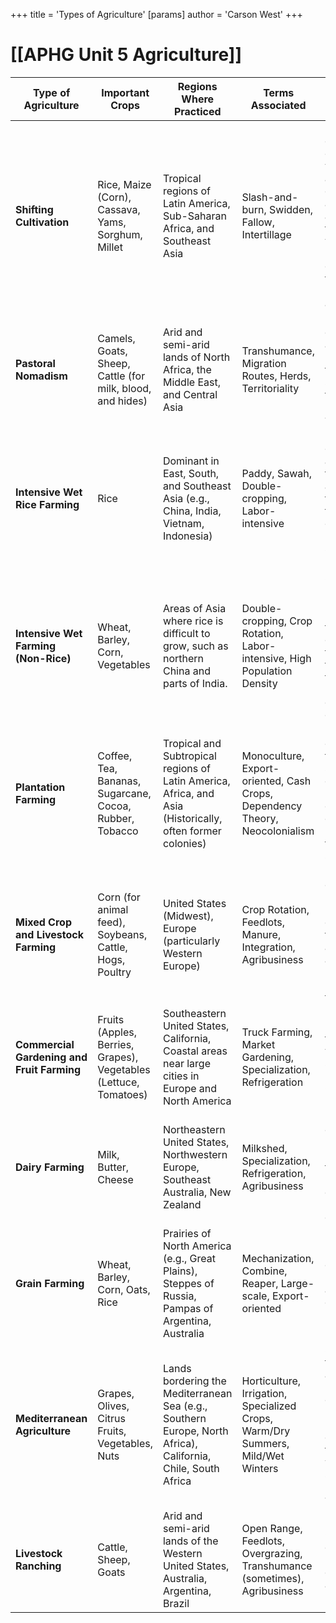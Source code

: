 +++
 title = 'Types of Agriculture'
[params]
	author = 'Carson West'
+++
# [[APHG Unit 5 Agriculture]]

| Type of Agriculture         | Important Crops                                     | Regions Where Practiced                                                                              | Terms Associated                                                                                                | Brief Description                                                                                                                                  | More/Less Developed Countries |
|-----------------------------|------------------------------------------------------|----------------------------------------------------------------------------------------------------|------------------------------------------------------------------------------------------------------------------|---------------------------------------------------------------------------------------------------------------------------------------------------|-------------------------------|
| **Shifting Cultivation**    | Rice, Maize (Corn), Cassava, Yams, Sorghum, Millet     | Tropical regions of Latin America, Sub-Saharan Africa, and Southeast Asia                               | Slash-and-burn, Swidden, Fallow, Intertillage                                                                     | Land is cleared by cutting vegetation and burning debris.  Crops are grown on a cleared field for a few years until soil nutrients are depleted, then the farmers move to a new area. | Less Developed             |
| **Pastoral Nomadism**      | Camels, Goats, Sheep, Cattle (for milk, blood, and hides) | Arid and semi-arid lands of North Africa, the Middle East, and Central Asia                                  | Transhumance, Migration Routes, Herds, Territoriality                                                              | Herding of domesticated animals. Nomads move their herds seasonally to find fresh pastures and water.                                           | Less Developed             |
| **Intensive Wet Rice Farming**| Rice                                                   | Dominant in East, South, and Southeast Asia (e.g., China, India, Vietnam, Indonesia)                                   | Paddy, Sawah, Double-cropping, Labor-intensive                                                                  | Rice is planted on dry land in a nursery and then moved as seedlings to a flooded field (paddy or sawah).  Requires significant labor.              | Less Developed             |
| **Intensive Wet Farming (Non-Rice)** | Wheat, Barley, Corn, Vegetables                 | Areas of Asia where rice is difficult to grow, such as northern China and parts of India.                               | Double-cropping, Crop Rotation, Labor-intensive, High Population Density                                        | Similar to wet rice farming in its labor intensity, but focuses on crops other than rice due to climate or terrain.  Often involves double-cropping. | Less Developed             |
| **Plantation Farming**     | Coffee, Tea, Bananas, Sugarcane, Cocoa, Rubber, Tobacco | Tropical and Subtropical regions of Latin America, Africa, and Asia (Historically, often former colonies) | Monoculture, Export-oriented, Cash Crops, Dependency Theory, Neocolonialism                                      | Large-scale commercial farms specializing in one or two high-value crops for export.  Historically tied to colonial systems.                   | Less Developed             |
| **Mixed Crop and Livestock Farming**| Corn (for animal feed), Soybeans, Cattle, Hogs, Poultry | United States (Midwest), Europe (particularly Western Europe)                                                   | Crop Rotation, Feedlots, Manure, Integration, Agribusiness                                                      | Integration of crops and livestock.  Most of the crops are fed to animals, and the animals provide manure for fertilizer.                          | More Developed             |
| **Commercial Gardening and Fruit Farming** | Fruits (Apples, Berries, Grapes), Vegetables (Lettuce, Tomatoes) | Southeastern United States, California, Coastal areas near large cities in Europe and North America                        | Truck Farming, Market Gardening, Specialization, Refrigeration                                                         | Intensive production of fruits and vegetables for sale to urban markets.  Often relies on migrant labor.                                   | More Developed             |
| **Dairy Farming**         | Milk, Butter, Cheese                                  | Northeastern United States, Northwestern Europe, Southeast Australia, New Zealand                                 | Milkshed, Specialization, Refrigeration, Agribusiness                                                            | Raising dairy cattle for milk production.  Located close to urban areas (historically) due to the perishability of milk.                     | More Developed             |
| **Grain Farming**          | Wheat, Barley, Corn, Oats, Rice                         | Prairies of North America (e.g., Great Plains), Steppes of Russia, Pampas of Argentina, Australia                      | Mechanization, Combine, Reaper, Large-scale, Export-oriented                                                      | Large-scale production of grains for human and animal consumption. Highly mechanized.                                                                | More Developed             |
| **Mediterranean Agriculture**| Grapes, Olives, Citrus Fruits, Vegetables, Nuts         | Lands bordering the Mediterranean Sea (e.g., Southern Europe, North Africa), California, Chile, South Africa             | Horticulture, Irrigation, Specialized Crops, Warm/Dry Summers, Mild/Wet Winters                                 | Specialized farming adapted to the Mediterranean climate. Focuses on high-value crops that thrive in warm, dry summers and mild, wet winters.   | More Developed (generally) |
| **Livestock Ranching**     | Cattle, Sheep, Goats                                    | Arid and semi-arid lands of the Western United States, Australia, Argentina, Brazil                                    | Open Range, Feedlots, Overgrazing, Transhumance (sometimes), Agribusiness                                       | Commercial grazing of livestock over extensive areas.                                                                                                | More Developed (generally) |
